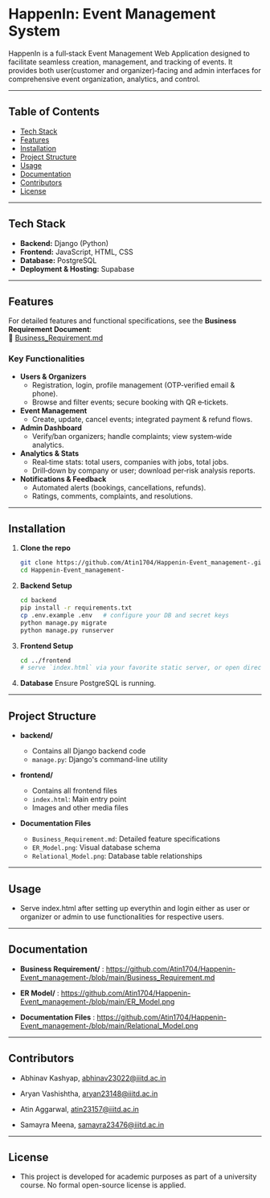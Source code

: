 # HappenIn: Event Management System

HappenIn is a full‑stack Event Management Web Application designed to facilitate seamless creation, management, and tracking of events. It provides both user(customer and organizer)‑facing and admin interfaces for comprehensive event organization, analytics, and control.

---

## Table of Contents

- [Tech Stack](#tech-stack)  
- [Features](#features)  
- [Installation](#installation)  
- [Project Structure](#project-structure)  
- [Usage](#usage)  
- [Documentation](#documentation)  
- [Contributors](#contributors)  
- [License](#license)  

---

## Tech Stack

- **Backend:** Django (Python)  
- **Frontend:** JavaScript, HTML, CSS  
- **Database:** PostgreSQL  
- **Deployment & Hosting:** Supabase  

---

## Features

For detailed features and functional specifications, see the **Business Requirement Document**:  
📄 [Business_Requirement.md](https://github.com/Atin1704/Happenin-Event_management-/blob/main/Business_Requirement.md)

### Key Functionalities
- **Users & Organizers**  
  - Registration, login, profile management (OTP‑verified email & phone).  
  - Browse and filter events; secure booking with QR e‑tickets.  
- **Event Management**  
  - Create, update, cancel events; integrated payment & refund flows.  
- **Admin Dashboard**  
  - Verify/ban organizers; handle complaints; view system‑wide analytics.  
- **Analytics & Stats**  
  - Real‑time stats: total users, companies with jobs, total jobs.  
  - Drill‑down by company or user; download per‑risk analysis reports.  
- **Notifications & Feedback**  
  - Automated alerts (bookings, cancellations, refunds).  
  - Ratings, comments, complaints, and resolutions.  

---

## Installation

1. **Clone the repo**  
   ```bash
   git clone https://github.com/Atin1704/Happenin-Event_management-.git
   cd Happenin-Event_management-

2. **Backend Setup**
   ```bash
   cd backend
   pip install -r requirements.txt
   cp .env.example .env   # configure your DB and secret keys
   python manage.py migrate
   python manage.py runserver

4. **Frontend Setup**
   ```bash
   cd ../frontend
   # serve `index.html` via your favorite static server, or open directly in browser

5. **Database**
   Ensure PostgreSQL is running.

---

## Project Structure

- **backend/**
  - Contains all Django backend code
  - `manage.py`: Django's command-line utility

- **frontend/**
  - Contains all frontend files
  - `index.html`: Main entry point
  -  Images and other media files

- **Documentation Files**
  - `Business_Requirement.md`: Detailed feature specifications
  - `ER_Model.png`: Visual database schema
  - `Relational_Model.png`: Database table relationships

---

## Usage
- Serve index.html after setting up everythin and login either as user or organizer or admin to use functionalities for respective users.

---

## Documentation
- **Business Requirement/** : https://github.com/Atin1704/Happenin-Event_management-/blob/main/Business_Requirement.md

- **ER Model/** : https://github.com/Atin1704/Happenin-Event_management-/blob/main/ER_Model.png

- **Documentation Files** : https://github.com/Atin1704/Happenin-Event_management-/blob/main/Relational_Model.png

---

## Contributors
- Abhinav Kashyap, abhinav23022@iiitd.ac.in

- Aryan Vashishtha, aryan23148@iiitd.ac.in

- Atin Aggarwal, atin23157@iiitd.ac.in

- Samayra Meena, samayra23476@iiitd.ac.in

---

## License

- This project is developed for academic purposes as part of a university course. No formal open-source license is applied.














